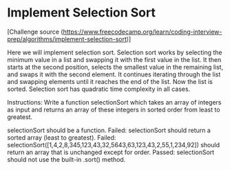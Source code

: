 # Implement Selection Sort

[Challenge source (https://www.freecodecamp.org/learn/coding-interview-prep/algorithms/implement-selection-sort)]

Here we will implement selection sort. Selection sort works by selecting the minimum value in a list and swapping it with the first value in the list. It then starts at the second position, selects the smallest value in the remaining list, and swaps it with the second element. It continues iterating through the list and swapping elements until it reaches the end of the list. Now the list is sorted. Selection sort has quadratic time complexity in all cases.

Instructions: Write a function selectionSort which takes an array of integers as input and returns an array of these integers in sorted order from least to greatest.


selectionSort should be a function.
Failed: selectionSort should return a sorted array (least to greatest).
Failed: selectionSort([1,4,2,8,345,123,43,32,5643,63,123,43,2,55,1,234,92]) should return an array that is unchanged except for order.
Passed: selectionSort should not use the built-in .sort() method.